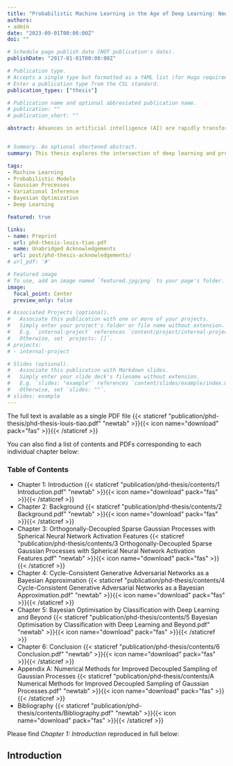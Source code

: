 ```yaml
---
title: "Probabilistic Machine Learning in the Age of Deep Learning: New Perspectives for Gaussian Processes, Bayesian Optimization and Beyond (PhD Thesis)"
authors:
- admin
date: "2023-09-01T00:00:00Z"
doi: ""

# Schedule page publish date (NOT publication's date).
publishDate: "2017-01-01T00:00:00Z"

# Publication type.
# Accepts a single type but formatted as a YAML list (for Hugo requirements).
# Enter a publication type from the CSL standard.
publication_types: ["thesis"]

# Publication name and optional abbreviated publication name.
# publication: ""
# publication_short: ""

abstract: Advances in artificial intelligence (AI) are rapidly transforming our world, with systems now matching or surpassing human capabilities in areas ranging from game-playing to scientific discovery. Much of this progress traces back to machine learning (ML), particularly deep learning and its ability to uncover meaningful patterns and representations in data. However, true intelligence in AI demands more than raw predictive power; it requires a principled approach to making decisions under uncertainty. This highlights the necessity of probabilistic ML, which offers a systematic framework for reasoning about the unknown through probability theory and Bayesian inference. Gaussian processes (GPs) stand out as a quintessential probabilistic model, offering flexibility, data efficiency, and well-calibrated uncertainty estimates. They are integral to many sequential decision-making algorithms, notably Bayesian optimisation (BO), which has emerged as an indispensable tool for optimising expensive and complex black-box objective functions. While considerable efforts have focused on improving gp scalability, performance gaps persist in practice when compared against neural networks (NNs) due in large to its lack of representation learning capabilities. This, among other natural deficiencies of GPs, has hampered the capacity of BO to address critical real-world optimisation challenges. This thesis aims to unlock the potential of deep learning within probabilistic methods and reciprocally lend probabilistic perspectives to deep learning. The contributions include improving approximations to bridge the gap between GPs and NNs, providing a new formulation of BO that seamlessly accommodates deep learning methods to tackle complex optimisation problems, as well as a probabilistic interpretation of a powerful class of deep generative models for image style transfer. By enriching the interplay between deep learning and probabilistic ML, this thesis advances the foundations of AI and facilitates the development of more capable and dependable automated decision-making systems.


# Summary. An optional shortened abstract.
summary: This thesis explores the intersection of deep learning and probabilistic machine learning to enhance the capabilities of artificial intelligence. It addresses the limitations of Gaussian processes (GPs) in practical applications, particularly in comparison to neural networks (NNs), and proposes advancements such as improved approximations and a novel formulation of Bayesian optimization (BO) that seamlessly integrates deep learning methods. The contributions aim to enrich the interplay between deep learning and probabilistic ML, advancing the foundations of AI and fostering the development of more capable and reliable automated decision-making systems.

tags:
- Machine Learning
- Probabilistic Models
- Gaussian Processes
- Variational Inference
- Bayesian Optimization
- Deep Learning

featured: true

links:
- name: Preprint
  url: phd-thesis-louis-tiao.pdf
- name: Unabridged Acknowledgements
  url: post/phd-thesis-acknowledgements/
# url_pdf: '#'

# Featured image
# To use, add an image named `featured.jpg/png` to your page's folder. 
image:
  focal_point: Center
  preview_only: false

# Associated Projects (optional).
#   Associate this publication with one or more of your projects.
#   Simply enter your project's folder or file name without extension.
#   E.g. `internal-project` references `content/project/internal-project/index.md`.
#   Otherwise, set `projects: []`.
# projects:
# - internal-project

# Slides (optional).
#   Associate this publication with Markdown slides.
#   Simply enter your slide deck's filename without extension.
#   E.g. `slides: "example"` references `content/slides/example/index.md`.
#   Otherwise, set `slides: ""`.
# slides: example
---
```


The full text is available as a single PDF file {{< staticref "publication/phd-thesis/phd-thesis-louis-tiao.pdf" "newtab" >}}{{< icon name="download" pack="fas" >}}{{< /staticref >}}

You can also find a list of contents and PDFs corresponding to each individual chapter below:

### Table of Contents

- Chapter 1: Introduction {{< staticref "publication/phd-thesis/contents/1 Introduction.pdf" "newtab" >}}{{< icon name="download" pack="fas" >}}{{< /staticref >}}
- Chapter 2: Background {{< staticref "publication/phd-thesis/contents/2 Background.pdf" "newtab" >}}{{< icon name="download" pack="fas" >}}{{< /staticref >}}
- Chapter 3: Orthogonally-Decoupled Sparse Gaussian Processes with Spherical Neural Network Activation Features {{< staticref "publication/phd-thesis/contents/3 Orthogonally-Decoupled Sparse Gaussian Processes with Spherical Neural Network Activation Features.pdf" "newtab" >}}{{< icon name="download" pack="fas" >}}{{< /staticref >}}
- Chapter 4: Cycle-Consistent Generative Adversarial Networks as a Bayesian Approximation {{< staticref "publication/phd-thesis/contents/4 Cycle-Consistent Generative Adversarial Networks as a Bayesian Approximation.pdf" "newtab" >}}{{< icon name="download" pack="fas" >}}{{< /staticref >}}
- Chapter 5: Bayesian Optimisation by Classification with Deep Learning and Beyond {{< staticref "publication/phd-thesis/contents/5 Bayesian Optimisation by Classification with Deep Learning and Beyond.pdf" "newtab" >}}{{< icon name="download" pack="fas" >}}{{< /staticref >}}
- Chapter 6: Conclusion {{< staticref "publication/phd-thesis/contents/6 Conclusion.pdf" "newtab" >}}{{< icon name="download" pack="fas" >}}{{< /staticref >}}
- Appendix A: Numerical Methods for Improved Decoupled Sampling of Gaussian Processes {{< staticref "publication/phd-thesis/contents/A Numerical Methods for Improved Decoupled Sampling of Gaussian Processes.pdf" "newtab" >}}{{< icon name="download" pack="fas" >}}{{< /staticref >}}
- Bibliography {{< staticref "publication/phd-thesis/contents/Bibliography.pdf" "newtab" >}}{{< icon name="download" pack="fas" >}}{{< /staticref >}}

Please find *Chapter 1: Introduction* reproduced in full below:

## Introduction

<!-- 
{{
Create your slides in Markdown - click the *Slides* button to check out the example.
{{

Add the publication's **full text** or **supplementary notes** here. You can use rich formatting such as including [code, math, and images](https://wowchemy.com/docs/content/writing-markdown-latex/).

## Introduction

- 
 -->
